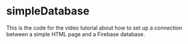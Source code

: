 # simpleDatabase
This is the code for the video tutorial about how to set up a connection between a simple HTML page and a Firebase database.
